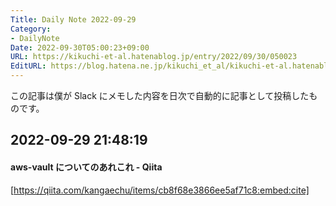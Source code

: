 ```yaml
---
Title: Daily Note 2022-09-29
Category:
- DailyNote
Date: 2022-09-30T05:00:23+09:00
URL: https://kikuchi-et-al.hatenablog.jp/entry/2022/09/30/050023
EditURL: https://blog.hatena.ne.jp/kikuchi_et_al/kikuchi-et-al.hatenablog.jp/atom/entry/4207112889923155578
---
```


この記事は僕が Slack にメモした内容を日次で自動的に記事として投稿したものです。

## 2022-09-29 21:48:19


#### aws-vault についてのあれこれ - Qiita


[https://qiita.com/kangaechu/items/cb8f68e3866ee5af71c8:embed:cite]



